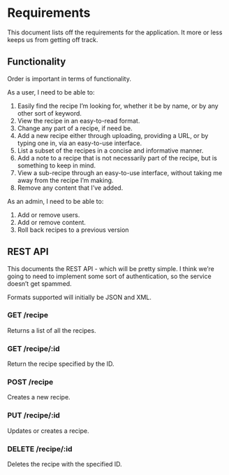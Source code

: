 # Requirements

This document lists off the requirements for the application.  It more or less keeps us from getting off track.

## Functionality

Order is important in terms of functionality.

As a user, I need to be able to:

1. Easily find the recipe I’m looking for, whether it be by name, or by any other sort of keyword.
1. View the recipe in an easy-to-read format.
1. Change any part of a recipe, if need be.
1. Add a new recipe either through uploading, providing a URL, or by typing one in, via an easy-to-use interface.
1. List a subset of the recipes in a concise and informative manner.
1. Add a note to a recipe that is not necessarily part of the recipe, but is something to keep in mind.
1. View a sub-recipe through an easy-to-use interface, without taking me away from the recipe I’m making.
1. Remove any content that I’ve added.

As an admin, I need to be able to:

1. Add or remove users.
1. Add or remove content.
1. Roll back recipes to a previous version


## REST API

This documents the REST API - which will be pretty simple.  I think we’re going to need to implement some sort of authentication, so the service doesn’t get spammed.  

Formats supported will initially be JSON and XML.

### GET /recipe

Returns a list of all the recipes.

### GET /recipe/:id

Return the recipe specified by the ID.

### POST /recipe

Creates a new recipe.

### PUT /recipe/:id

Updates or creates a recipe.

### DELETE /recipe/:id

Deletes the recipe with the specified ID.
